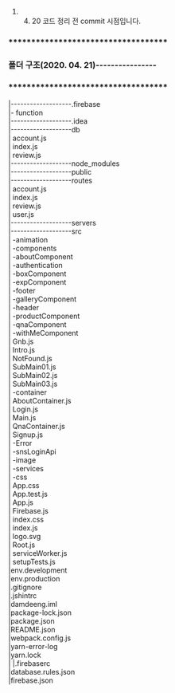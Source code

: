 
1.    04. 20 코드 정리 전 commit 시점입니다. 


### ***********************************
### 폴더 구조(2020. 04. 21)----------------
### ***********************************

|-------------------.firebase<br>
|<span>- function<br></span>
|-------------------.idea<br>
|-------------------db<br>
| account.js<br>
| index.js<br>
| review.js<br>
|-------------------node_modules<br>
|-------------------public<br>
|-------------------routes<br>
| account.js<br>
| index.js<br>
| review.js<br>
| user.js<br>
|-------------------servers<br>
|-------------------src<br>
| -animation<br>
| -components<br>
|   -aboutComponent<br>
|   -authentication<br>
|   -boxComponent<br>
|   -expComponent<br>
|   -footer<br>
|   -galleryComponent<br>
|   -header<br>
|   -productComponent<br>
|   -qnaComponent<br>
|   -withMeComponent<br>
|   Gnb.js<br>
|   Intro.js<br>
|   NotFound.js<br>
|   SubMain01.js<br>
|   SubMain02.js<br>
|   SubMain03.js<br>
| -container<br>
|  AboutContainer.js<br>
|  Login.js<br>
|  Main.js<br>
|  QnaContainer.js<br>
|  Signup.js<br>
| -Error<br>
| -snsLoginApi<br>
| -image<br>
| -services<br>
| -css<br>
| App.css<br>
| App.test.js<br>
| App.js<br>
| Firebase.js<br>
| index.css<br>
| index.js<br>
| logo.svg<br>
| Root.js<br>
| serviceWorker.js<br>
| setupTests.js<br>
|env.development<br>
|env.production<br>
|.gitignore<br>
|.jshintrc<br>
|damdeeng.iml<br>
|package-lock.json<br>
|package.json<br>
|README.json<br>
|webpack.config.js<br>
|yarn-error-log<br>
|yarn.lock<br>
|
|.firebaserc<br>
|database.rules.json<br>
|firebase.json<br>

